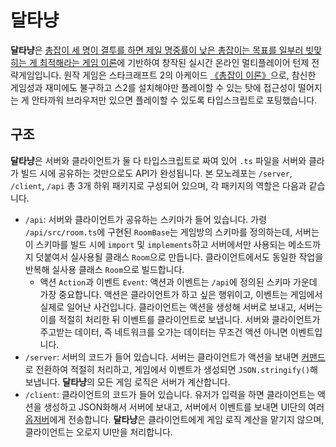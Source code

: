 # 달타냥
**달타냥**은 [총잡이 세 명이 결투를 하면 제일 명중률이 낮은 총잡이는 목표를 일부러 빗맞히는 게 최적해라는 게임 이론](https://en.wikipedia.org/wiki/Truel#Game_theory_overview:~:text=deliberate%20missing%20may%20be%20the%20best%20strategy%20for%20a%20duelist%20with%20lower%20accuracy%20than%20both%20opponents)에 기반하여 창작된 실시간 온라인 멀티플레이어 턴제 전략게임입니다. 원작 게임은 스타크래프트 2의 아케이드 [《총잡이 이론》](https://namu.wiki/w/총잡이%20이론#s-2)으로, 참신한 게임성과 재미에도 불구하고 스2를 설치해야만 플레이할 수 있는 탓에 접근성이 떨어지는 게 안타까워 브라우저만 있으면 플레이할 수 있도록 타입스크립트로 포팅했습니다.

## 구조
**달타냥**은 서버와 클라이언트가 둘 다 타입스크립트로 짜여 있어 `.ts` 파일을 서버와 클라가 빌드 시에 공유하는 것만으로도 API가 완성됩니다. 본 모노레포는 `/server`, `/client`, `/api` 총 3개 하위 패키지로 구성되어 있으며, 각 패키지의 역할은 다음과 같습니다.
- `/api`: 서버와 클라이언트가 공유하는 스키마가 들어 있습니다. 가령 `/api/src/room.ts`에 구현된 `RoomBase`는 게임방의 스키마를 정의하는데, 서버는 이 스키마를 빌드 시에 `import` 및 `implements`하고 서버에서만 사용되는 메소드까지 덧붙여서 실사용될 클래스 `Room`으로 만듭니다. 클라이언트에서도 동일한 작업을 반복해 실사용 클래스 `Room`으로 빌드합니다.
    - 액션 `Action`과 이벤트 `Event`: 액션과 이벤트는 `/api`에 정의된 스키마 가운데 가장 중요합니다. 액션은 클라이언트가 하고 싶은 행위이고, 이벤트는 게임에서 실제로 일어난 사건입니다. 클라이언트는 액션을 생성해 서버로 보내고, 서버는 이를 적절히 처리한 뒤 이벤트를 클라이언트로 보냅니다. 서버와 클라이언트가 주고받는 데이터, 즉 네트워크를 오가는 데이터는 무조건 액션 아니면 이벤트입니다.
- `/server`: 서버의 코드가 들어 있습니다. 서버는 클라이언트가 액션을 보내면 [커맨드](https://ko.wikipedia.org/wiki/커맨드_패턴)로 전환하여 적절히 처리하고, 게임에서 이벤트가 생성되면 `JSON.stringify()`해 보냅니다. **달타냥**의 모든 게임 로직은 서버가 계산합니다.
- `/client`: 클라이언트의 코드가 들어 있습니다. 유저가 입력을 하면 클라이언트는 액션을 생성하고 JSON화해서 서버에 보내고, 서버에서 이벤트를 보내면 UI단의 여러 [옵저버](https://ko.wikipedia.org/wiki/옵서버_패턴)에게 전송합니다. **달타냥**은 클라이언트에게 게임 로직 계산을 맡기지 않으며, 클라이언트는 오로지 UI만을 처리합니다.